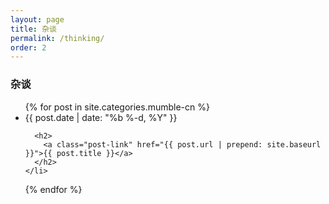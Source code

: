```yaml
---
layout: page
title: 杂谈
permalink: /thinking/
order: 2
---
```


<h3>杂谈</h3>

<ul class="post-list">
  {% for post in site.categories.mumble-cn %}
    <li>
      <span class="post-meta">{{ post.date | date: "%b %-d, %Y" }}</span>

      <h2>
        <a class="post-link" href="{{ post.url | prepend: site.baseurl }}">{{ post.title }}</a>
      </h2>
    </li>
  {% endfor %}
</ul>

<!-- <h3>老文章</h3>

<ul class="post-list">
  <li>
    <span class="post-meta">2012</span>
    <h2><a class="post-link" href="http://blog.sina.com.cn/s/articlelist_2767001672_0_1.html">新浪博客（隐藏）</a></h2>
  </li>
  <li>
    <span class="post-meta">2009-2012</span>
    <h2><a class="post-link" href="http://396185801.qzone.qq.com">QQ空间</a></h2>
  </li>
</ul> -->
